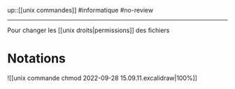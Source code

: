 up::[[unix commandes]]
#informatique #no-review 

----

Pour changer les [[unix droits|permissions]] des fichiers

# Notations

![[unix commande chmod 2022-09-28 15.09.11.excalidraw|100%]]
